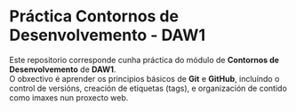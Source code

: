 # Práctica Contornos de Desenvolvemento - DAW1

Este repositorio corresponde cunha práctica do módulo de **Contornos de Desenvolvemento** de **DAW1**.  
O obxectivo é aprender os principios básicos de **Git** e **GitHub**, incluíndo o control de versións, creación de etiquetas (tags), e organización de contido como imaxes nun proxecto web.

